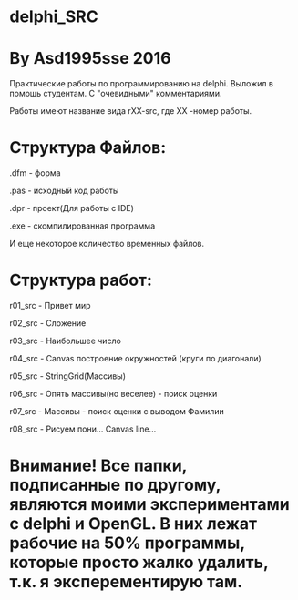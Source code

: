 # delphi_SRC
By Asd1995sse 2016
====================================

Практические работы по программированию на delphi.
Выложил в помощь студентам.
С "очевидными" комментариями.

Работы имеют название вида rXX-src,
где XX -номер работы.


Структура Файлов:
====================================

<name>.dfm - форма

<name>.pas - исходный код работы

<name>.dpr - проект(Для работы с IDE)

<name>.exe - скомпилированная программа

И еще некоторое количество временных файлов.


Структура работ:
====================================

r01_src - Привет мир

r02_src - Сложение

r03_src - Наибольшее число

r04_src - Canvas построение окружностей (круги по диагонали)

r05_src - StringGrid(Массивы)

r06_src - Опять массивы(но веселее) - поиск оценки

r07_src - Массивы - поиск оценки с выводом Фамилии

r08_src - Рисуем пони... Canvas line...



Внимание! Все папки, подписанные по другому, являются моими экспериментами с delphi и OpenGL. В них лежат рабочие на 50% программы, которые просто жалко удалить, т.к. я эксперементирую там.
==========================
